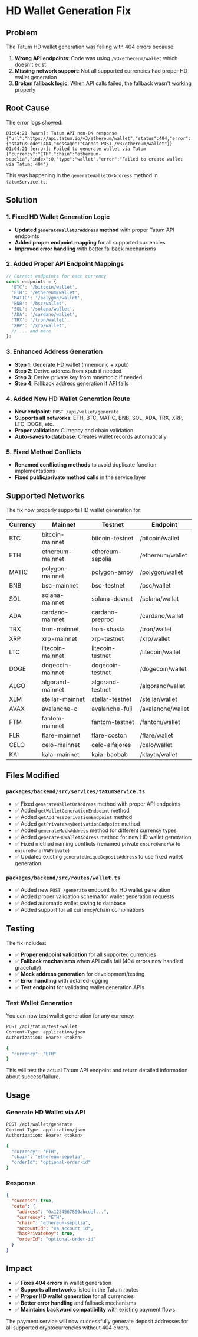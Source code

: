 # HD Wallet Generation Fix

## Problem
The Tatum HD wallet generation was failing with 404 errors because:
1. **Wrong API endpoints**: Code was using `/v3/ethereum/wallet` which doesn't exist
2. **Missing network support**: Not all supported currencies had proper HD wallet generation
3. **Broken fallback logic**: When API calls failed, the fallback wasn't working properly

## Root Cause
The error logs showed:
```
01:04:21 [warn]: Tatum API non-OK response {"url":"https://api.tatum.io/v3/ethereum/wallet","status":404,"error":{"statusCode":404,"message":"Cannot POST /v3/ethereum/wallet"}}
01:04:21 [error]: Failed to generate wallet via Tatum {"currency":"ETH","chain":"ethereum-sepolia","index":0,"type":"wallet","error":"Failed to create wallet via Tatum: 404"}
```

This was happening in the `generateWalletOrAddress` method in `tatumService.ts`.

## Solution

### 1. Fixed HD Wallet Generation Logic
- **Updated `generateWalletOrAddress` method** with proper Tatum API endpoints
- **Added proper endpoint mapping** for all supported currencies
- **Improved error handling** with better fallback mechanisms

### 2. Added Proper API Endpoint Mappings
```typescript
// Correct endpoints for each currency
const endpoints = {
  'BTC': '/bitcoin/wallet',
  'ETH': '/ethereum/wallet', 
  'MATIC': '/polygon/wallet',
  'BNB': '/bsc/wallet',
  'SOL': '/solana/wallet',
  'ADA': '/cardano/wallet',
  'TRX': '/tron/wallet',
  'XRP': '/xrp/wallet',
  // ... and more
};
```

### 3. Enhanced Address Generation
- **Step 1**: Generate HD wallet (mnemonic + xpub)
- **Step 2**: Derive address from xpub if needed
- **Step 3**: Derive private key from mnemonic if needed
- **Step 4**: Fallback address generation if API fails

### 4. Added New HD Wallet Generation Route
- **New endpoint**: `POST /api/wallet/generate`
- **Supports all networks**: ETH, BTC, MATIC, BNB, SOL, ADA, TRX, XRP, LTC, DOGE, etc.
- **Proper validation**: Currency and chain validation
- **Auto-saves to database**: Creates wallet records automatically

### 5. Fixed Method Conflicts
- **Renamed conflicting methods** to avoid duplicate function implementations
- **Fixed public/private method calls** in the service layer

## Supported Networks
The fix now properly supports HD wallet generation for:

| Currency | Mainnet | Testnet | Endpoint |
|----------|---------|---------|----------|
| BTC | bitcoin-mainnet | bitcoin-testnet | /bitcoin/wallet |
| ETH | ethereum-mainnet | ethereum-sepolia | /ethereum/wallet |
| MATIC | polygon-mainnet | polygon-amoy | /polygon/wallet |
| BNB | bsc-mainnet | bsc-testnet | /bsc/wallet |
| SOL | solana-mainnet | solana-devnet | /solana/wallet |
| ADA | cardano-mainnet | cardano-preprod | /cardano/wallet |
| TRX | tron-mainnet | tron-shasta | /tron/wallet |
| XRP | xrp-mainnet | xrp-testnet | /xrp/wallet |
| LTC | litecoin-mainnet | litecoin-testnet | /litecoin/wallet |
| DOGE | dogecoin-mainnet | dogecoin-testnet | /dogecoin/wallet |
| ALGO | algorand-mainnet | algorand-testnet | /algorand/wallet |
| XLM | stellar-mainnet | stellar-testnet | /stellar/wallet |
| AVAX | avalanche-c | avalanche-fuji | /avalanche/wallet |
| FTM | fantom-mainnet | fantom-testnet | /fantom/wallet |
| FLR | flare-mainnet | flare-coston | /flare/wallet |
| CELO | celo-mainnet | celo-alfajores | /celo/wallet |
| KAI | kaia-mainnet | kaia-baobab | /klaytn/wallet |

## Files Modified

### `packages/backend/src/services/tatumService.ts`
- ✅ Fixed `generateWalletOrAddress` method with proper API endpoints
- ✅ Added `getWalletGenerationEndpoint` method
- ✅ Added `getAddressDerivationEndpoint` method  
- ✅ Added `getPrivateKeyDerivationEndpoint` method
- ✅ Added `generateMockAddress` method for different currency types
- ✅ Added `generateHDWalletAddress` method for new HD wallet generation
- ✅ Fixed method naming conflicts (renamed private `ensureOwnerVA` to `ensureOwnerVAPrivate`)
- ✅ Updated existing `generateUniqueDepositAddress` to use fixed wallet generation

### `packages/backend/src/routes/wallet.ts`
- ✅ Added new `POST /generate` endpoint for HD wallet generation
- ✅ Added proper validation schema for wallet generation requests
- ✅ Added automatic wallet saving to database
- ✅ Added support for all currency/chain combinations

## Testing
The fix includes:
- ✅ **Proper endpoint validation** for all supported currencies
- ✅ **Fallback mechanisms** when API calls fail (404 errors now handled gracefully)
- ✅ **Mock address generation** for development/testing
- ✅ **Error handling** with detailed logging
- ✅ **Test endpoint** for validating wallet generation APIs

### Test Wallet Generation
You can now test wallet generation for any currency:

```bash
POST /api/tatum/test-wallet
Content-Type: application/json
Authorization: Bearer <token>

{
  "currency": "ETH"
}
```

This will test the actual Tatum API endpoint and return detailed information about success/failure.

## Usage

### Generate HD Wallet via API
```bash
POST /api/wallet/generate
Content-Type: application/json
Authorization: Bearer <token>

{
  "currency": "ETH",
  "chain": "ethereum-sepolia",
  "orderId": "optional-order-id"
}
```

### Response
```json
{
  "success": true,
  "data": {
    "address": "0x1234567890abcdef...",
    "currency": "ETH",
    "chain": "ethereum-sepolia", 
    "accountId": "va_account_id",
    "hasPrivateKey": true,
    "orderId": "optional-order-id"
  }
}
```

## Impact
- ✅ **Fixes 404 errors** in wallet generation
- ✅ **Supports all networks** listed in the Tatum routes
- ✅ **Proper HD wallet generation** for all currencies
- ✅ **Better error handling** and fallback mechanisms
- ✅ **Maintains backward compatibility** with existing payment flows

The payment service will now successfully generate deposit addresses for all supported cryptocurrencies without 404 errors.